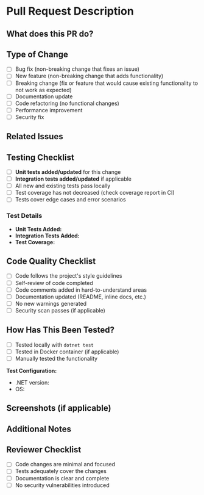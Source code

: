 # Pull Request Description

## What does this PR do?
<!-- Provide a brief description of the changes in this PR -->

## Type of Change
<!-- Mark the relevant option with an 'x' -->
- [ ] Bug fix (non-breaking change that fixes an issue)
- [ ] New feature (non-breaking change that adds functionality)
- [ ] Breaking change (fix or feature that would cause existing functionality to not work as expected)
- [ ] Documentation update
- [ ] Code refactoring (no functional changes)
- [ ] Performance improvement
- [ ] Security fix

## Related Issues
<!-- Link to related issues: Fixes #123, Closes #456 -->

## Testing Checklist
<!-- ALL bug fixes and new features MUST include tests -->
- [ ] **Unit tests added/updated** for this change
- [ ] **Integration tests added/updated** if applicable
- [ ] All new and existing tests pass locally
- [ ] Test coverage has not decreased (check coverage report in CI)
- [ ] Tests cover edge cases and error scenarios

### Test Details
<!-- Describe what tests were added/modified and what they cover -->
- **Unit Tests Added:**
- **Integration Tests Added:**
- **Test Coverage:**

## Code Quality Checklist
- [ ] Code follows the project's style guidelines
- [ ] Self-review of code completed
- [ ] Code comments added in hard-to-understand areas
- [ ] Documentation updated (README, inline docs, etc.)
- [ ] No new warnings generated
- [ ] Security scan passes (if applicable)

## How Has This Been Tested?
<!-- Describe the tests you ran and how to reproduce -->
- [ ] Tested locally with `dotnet test`
- [ ] Tested in Docker container (if applicable)
- [ ] Manually tested the functionality

**Test Configuration:**
- .NET version:
- OS:

## Screenshots (if applicable)
<!-- Add screenshots for UI changes -->

## Additional Notes
<!-- Any additional information that reviewers should know -->

## Reviewer Checklist
<!-- For reviewers -->
- [ ] Code changes are minimal and focused
- [ ] Tests adequately cover the changes
- [ ] Documentation is clear and complete
- [ ] No security vulnerabilities introduced
